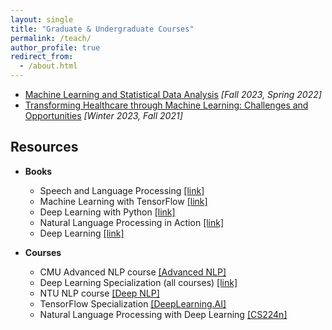 ```yaml
---
layout: single
title: "Graduate & Undergraduate Courses"
permalink: /teach/
author_profile: true
redirect_from: 
  - /about.html
---
```


* <a href="https://dartmouth.smartcatalogiq.com/current/orc/departments-programs-undergraduate/computer-science/cosc-computer-science-undergraduate/cosc-74/"> Machine Learning and Statistical Data Analysis</a> *[Fall 2023, Spring 2022]*
* <a href="https://dartmouth.smartcatalogiq.com/current/orc/departments-programs-undergraduate/computer-science/cosc-computer-science-undergraduate/cosc-89-28/"> Transforming Healthcare through Machine Learning: Challenges and Opportunities</a> *[Winter 2023, Fall 2021]*

## <font> Resources </font>   

* **Books**
   * Speech and Language Processing [[link]](https://web.stanford.edu/~jurafsky/slp3/)
   * Machine Learning with TensorFlow [[link]](https://www.manning.com/books/machine-learning-with-tensorflow-second-edition)
   * Deep Learning with Python [[link]](https://www.manning.com/books/deep-learning-with-python)
   * Natural Language Processing in Action [[link]](https://www.manning.com/books/natural-language-processing-in-action)
   * Deep Learning [[link]](https://www.deeplearningbook.org/)

* **Courses**
   * CMU Advanced NLP course [[Advanced NLP]](http://www.phontron.com/class/anlp2021/index.html)   
   * Deep Learning Specialization (all courses) [[link]](https://www.coursera.org/specializations/deep-learning)
   * NTU NLP course [[Deep NLP]](https://ntunlpsg.github.io/ce7455_deep-nlp-20/)
   * TensorFlow Specialization [[DeepLearning.AI]](https://www.coursera.org/professional-certificates/tensorflow-in-practice)
   * Natural Language Processing with Deep Learning [[CS224n]](http://web.stanford.edu/class/cs224n/)

